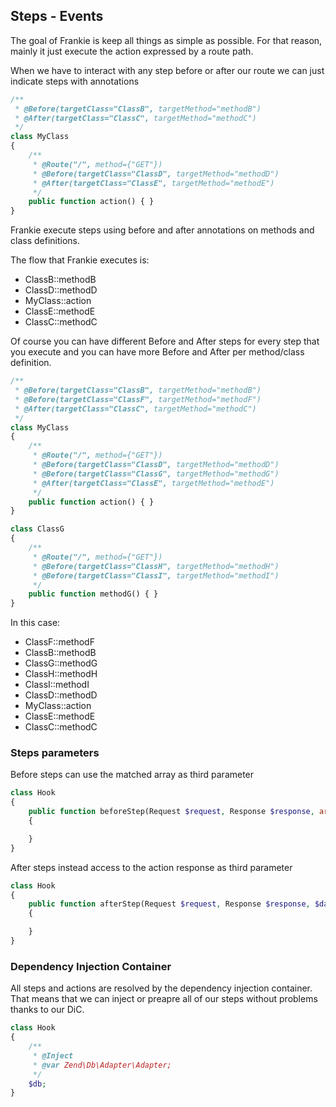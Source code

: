 ## Steps - Events

The goal of Frankie is keep all things as simple as possible. For that reason,
mainly it just execute the action expressed by a route path.

When we have to interact with any step before or after our route we can just
indicate steps with annotations

```php
/**
 * @Before(targetClass="ClassB", targetMethod="methodB")
 * @After(targetClass="ClassC", targetMethod="methodC")
 */
class MyClass
{
    /**
     * @Route("/", method={"GET"})
     * @Before(targetClass="ClassD", targetMethod="methodD")
     * @After(targetClass="ClassE", targetMethod="methodE")
     */
    public function action() { }
}
```

Frankie execute steps using before and after annotations on methods and class
definitions.

The flow that Frankie executes is:

 * ClassB::methodB
 * ClassD::methodD
 * MyClass::action
 * ClassE::methodE
 * ClassC::methodC

Of course you can have different Before and After steps for every step that
you execute and you can have more Before and After per method/class definition.

```php
/**
 * @Before(targetClass="ClassB", targetMethod="methodB")
 * @Before(targetClass="ClassF", targetMethod="methodF")
 * @After(targetClass="ClassC", targetMethod="methodC")
 */
class MyClass
{
    /**
     * @Route("/", method={"GET"})
     * @Before(targetClass="ClassD", targetMethod="methodD")
     * @Before(targetClass="ClassG", targetMethod="methodG")
     * @After(targetClass="ClassE", targetMethod="methodE")
     */
    public function action() { }
}

class ClassG
{
    /**
     * @Route("/", method={"GET"})
     * @Before(targetClass="ClassH", targetMethod="methodH")
     * @Before(targetClass="ClassI", targetMethod="methodI")
     */
    public function methodG() { }
}
```

In this case:

 * ClassF::methodF
 * ClassB::methodB
 * ClassG::methodG
 * ClassH::methodH
 * ClassI::methodI
 * ClassD::methodD
 * MyClass::action
 * ClassE::methodE
 * ClassC::methodC

### Steps parameters

Before steps can use the matched array as third parameter

```php
class Hook
{
    public function beforeStep(Request $request, Response $response, array $matched)
    {

    }
}
```

After steps instead access to the action response as third parameter

```php
class Hook
{
    public function afterStep(Request $request, Response $response, $data = null)
    {

    }
}
```

### Dependency Injection Container

All steps and actions are resolved by the dependency injection container. That
means that we can inject or preapre all of our steps without problems thanks to
our DiC.

```php
class Hook
{
    /**
     * @Inject
     * @var Zend\Db\Adapter\Adapter;
     */
    $db;
}
```

